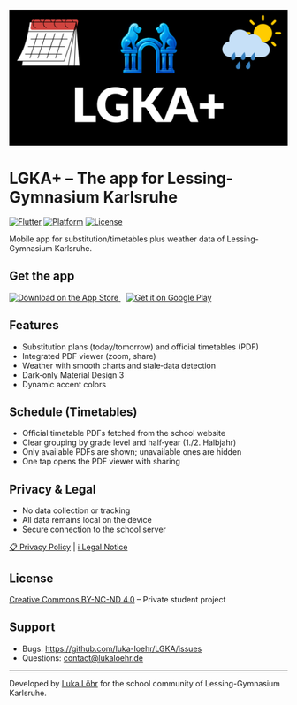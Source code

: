 ![LGKA+ Banner](app_store_assets/banners/lgka_banner_1024x500.png)

# LGKA+ – The app for Lessing-Gymnasium Karlsruhe

[![Flutter](https://img.shields.io/badge/Flutter-Latest-02569B?style=flat&logo=flutter&logoColor=white)](https://flutter.dev)
[![Platform](https://img.shields.io/badge/Platform-Android%20%7C%20iOS-green?style=flat)](https://github.com/luka-loehr/LGKA/releases)
[![License](https://img.shields.io/badge/License-CC%20BY--NC--ND%204.0-orange?style=flat)](LICENSE)

Mobile app for substitution/timetables plus weather data of Lessing-Gymnasium Karlsruhe.

## Get the app

<p>
  <a href="https://apps.apple.com/app/lgka/id6747010920" target="_blank" rel="noopener">
    <img alt="Download on the App Store" height="54" src="https://tools.applemediaservices.com/api/badges/download-on-the-app-store/black/en-us?size=250x83&releaseDate=1724284800" />
  </a>
  <a href="https://play.google.com/store/apps/details?id=com.lgka" target="_blank" rel="noopener" style="margin-left:10px;">
    <img alt="Get it on Google Play" height="54" src="https://play.google.com/intl/en_us/badges/static/images/badges/en_badge_web_generic.png" />
  </a>
  
</p>

## Features

- Substitution plans (today/tomorrow) and official timetables (PDF)
- Integrated PDF viewer (zoom, share)
- Weather with smooth charts and stale‑data detection
- Dark‑only Material Design 3
- Dynamic accent colors

## Schedule (Timetables)

- Official timetable PDFs fetched from the school website
- Clear grouping by grade level and half‑year (1./2. Halbjahr)
- Only available PDFs are shown; unavailable ones are hidden
- One tap opens the PDF viewer with sharing

## Privacy & Legal

- No data collection or tracking
- All data remains local on the device
- Secure connection to the school server

[📋 Privacy Policy](privacy.html) | [ℹ️ Legal Notice](impressum.html)

## License

[Creative Commons BY-NC-ND 4.0](LICENSE) – Private student project

## Support

- Bugs: https://github.com/luka-loehr/LGKA/issues
- Questions: contact@lukaloehr.de

---

Developed by [Luka Löhr](https://github.com/luka-loehr) for the school community of Lessing-Gymnasium Karlsruhe.
